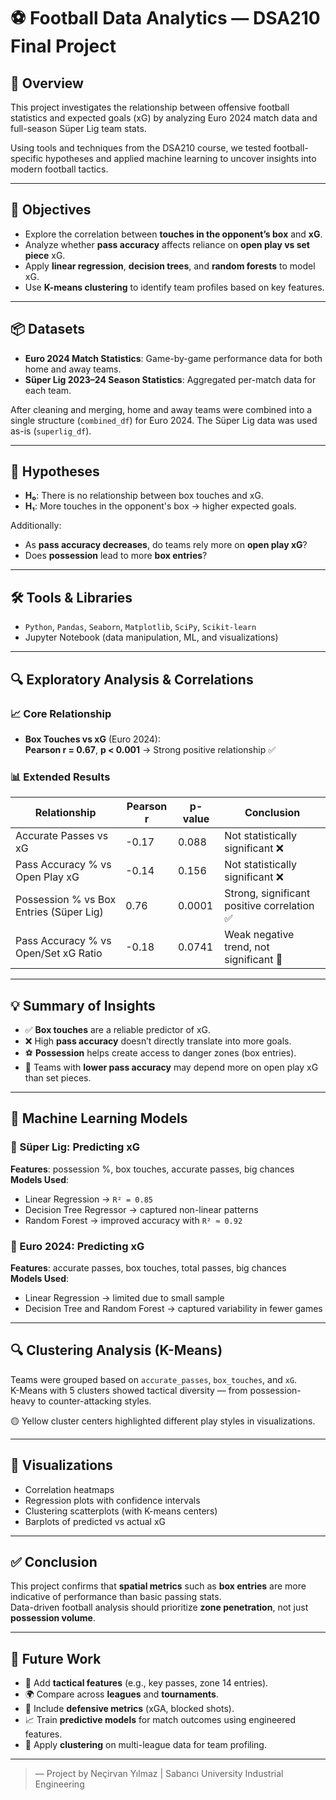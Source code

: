 # ⚽ Football Data Analytics — DSA210 Final Project

## 🧠 Overview

This project investigates the relationship between offensive football statistics and expected goals (xG) by analyzing Euro 2024 match data and full-season Süper Lig team stats. 

Using tools and techniques from the DSA210 course, we tested football-specific hypotheses and applied machine learning to uncover insights into modern football tactics.

---

## 🎯 Objectives

- Explore the correlation between **touches in the opponent’s box** and **xG**.
- Analyze whether **pass accuracy** affects reliance on **open play vs set piece** xG.
- Apply **linear regression**, **decision trees**, and **random forests** to model xG.
- Use **K-means clustering** to identify team profiles based on key features.

---

## 📦 Datasets

- **Euro 2024 Match Statistics**: Game-by-game performance data for both home and away teams.
- **Süper Lig 2023–24 Season Statistics**: Aggregated per-match data for each team.

After cleaning and merging, home and away teams were combined into a single structure (`combined_df`) for Euro 2024. The Süper Lig data was used as-is (`superlig_df`).

---

## 🧪 Hypotheses

- **H₀**: There is no relationship between box touches and xG.
- **H₁**: More touches in the opponent's box → higher expected goals.

Additionally:

- As **pass accuracy decreases**, do teams rely more on **open play xG**?
- Does **possession** lead to more **box entries**?

---

## 🛠️ Tools & Libraries

- `Python`, `Pandas`, `Seaborn`, `Matplotlib`, `SciPy`, `Scikit-learn`
- Jupyter Notebook (data manipulation, ML, and visualizations)

---

## 🔍 Exploratory Analysis & Correlations

### 📈 Core Relationship

- **Box Touches vs xG** (Euro 2024):  
  **Pearson r = 0.67**, **p < 0.001** → Strong positive relationship ✅

### 📊 Extended Results

| Relationship                              | Pearson r | p-value | Conclusion                                        |
|-------------------------------------------|-----------|---------|---------------------------------------------------|
| Accurate Passes vs xG                     | -0.17     | 0.088   | Not statistically significant ❌                  |
| Pass Accuracy % vs Open Play xG           | -0.14     | 0.156   | Not statistically significant ❌                  |
| Possession % vs Box Entries (Süper Lig)   | 0.76      | 0.0001  | Strong, significant positive correlation ✅        |
| Pass Accuracy % vs Open/Set xG Ratio      | -0.18     | 0.0741  | Weak negative trend, not significant 🤏            |

---

## 💡 Summary of Insights

- ✅ **Box touches** are a reliable predictor of xG.
- ❌ High **pass accuracy** doesn’t directly translate into more goals.
- ⚽ **Possession** helps create access to danger zones (box entries).
- 🔄 Teams with **lower pass accuracy** may depend more on open play xG than set pieces.

---

## 🤖 Machine Learning Models

### 📌 Süper Lig: Predicting xG
**Features**: possession %, box touches, accurate passes, big chances  
**Models Used**:
- Linear Regression → `R² = 0.85`
- Decision Tree Regressor → captured non-linear patterns
- Random Forest → improved accuracy with `R² ≈ 0.92`

### 📌 Euro 2024: Predicting xG
**Features**: accurate passes, box touches, total passes, big chances  
**Models Used**:
- Linear Regression → limited due to small sample
- Decision Tree and Random Forest → captured variability in fewer games

---

## 🔍 Clustering Analysis (K-Means)

Teams were grouped based on `accurate_passes`, `box_touches`, and `xG`.  
K-Means with 5 clusters showed tactical diversity — from possession-heavy to counter-attacking styles.

🟡 Yellow cluster centers highlighted different play styles in visualizations.

---

## 📸 Visualizations

- Correlation heatmaps
- Regression plots with confidence intervals
- Clustering scatterplots (with K-means centers)
- Barplots of predicted vs actual xG

---

## ✅ Conclusion

This project confirms that **spatial metrics** such as **box entries** are more indicative of performance than basic passing stats.  
Data-driven football analysis should prioritize **zone penetration**, not just **possession volume**.

---

## 🔮 Future Work

- 🧱 Add **tactical features** (e.g., key passes, zone 14 entries).
- 🌍 Compare across **leagues** and **tournaments**.
- 🔄 Include **defensive metrics** (xGA, blocked shots).
- 📈 Train **predictive models** for match outcomes using engineered features.
- 🧠 Apply **clustering** on multi-league data for team profiling.

---

> — Project by Neçirvan Yılmaz | Sabancı University Industrial Engineering

